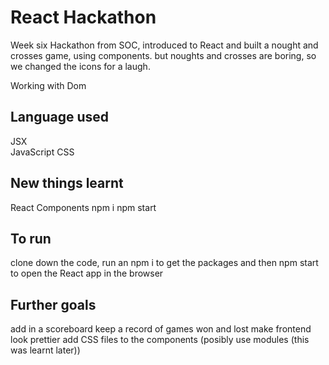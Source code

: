 # React Hackathon

Week six Hackathon from SOC, introduced to React and built a nought and crosses game, using components. but noughts and crosses are boring, so we changed the icons for a laugh.

Working with Dom

## Language used
JSX  
JavaScript 
CSS  

## New things learnt
React
Components
npm i
npm start

## To run
clone down the code, run an npm i to get the packages and then npm start to open the React app in the browser

## Further goals  
add in a scoreboard
keep a record of games won and lost
make frontend look prettier
add CSS files to the components (posibly use modules (this was learnt later))
